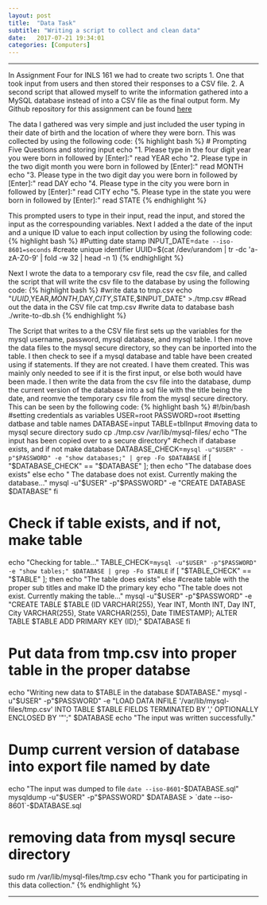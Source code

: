 ```yaml
---
layout: post
title:  "Data Task"
subtitle: "Writing a script to collect and clean data"
date:   2017-07-21 19:34:01
categories: [Computers]
---
```


___

In Assignment Four for INLS 161 we had to create two scripts 1. One that took input from users and then stored their responses   to a CSV file.  2. A second script that allowed myself to write the information gathered into a MySQL database instead of into a   CSV file as the final output form. My Github repository for this assignment can be found [here](https://github.com/jawitzke/jawitzke-data)

The data I gathered was very simple and just included the user typing in their date of birth and the location of where they were  born. This was collected by using the following code:
{% highlight bash %} # Prompting Five Questions and storing input
echo "1. Please type in the four digit year you were born in followed by [Enter]:"
read YEAR
echo "2. Please type in the two digit month you were born in followed by [Enter]:"
read MONTH
echo "3. Please type in the two digit day you were born in followed by [Enter]:"
read DAY
echo "4. Please type in the city you were born in followed by [Enter]:"
read CITY
echo "5. Please type in the state you were born in followed by [Enter]:"
read STATE
{% endhighlight %}

This prompted users to type in their input, read the input, and stored the input as the correspounding variables. Next I added a the date of the input and a unique ID value to each input collection by using the following code:
{% highlight bash %} #Putting date stamp
INPUT_DATE=`date --iso-8601=seconds`
#create unique identifier
UUID=$(cat /dev/urandom | tr -dc 'a-zA-Z0-9' | fold -w 32 | head -n 1)
{% endhighlight %}

Next I wrote the data to a temporary csv file, read the csv file, and called the script that will write the csv file to the database by using the following code:
{% highlight bash %} #write data to tmp.csv
echo "$UUID,$YEAR,$MONTH,$DAY,$CITY,$STATE,$INPUT_DATE" >./tmp.csv
#Read out the data in the CSV file
cat tmp.csv
#write data to database
bash ./write-to-db.sh
{% endhighlight %}

The Script that writes to a the CSV file first sets up the variables for the mysql username, password, mysql database, and  mysql table. I then move the data files to the mysql secure directory, so they can be inported into the table. I then check  to see if a mysql database and table have been created using if statements. If they are not created. I have them created. This was mainly only needed to see if it is the first input, or else both would have been made. I then write the data from the csv file into the database, dump the current version of the database into a sql file with the title being the date, and reomve the temporary csv file from the mysql secure directory. This can be seen by the following code:
{% highlight bash %} #!/bin/bash
#setting credentials as variables
USER=root
PASSWORD=root
#setting datbase and table names
DATABASE=input
TABLE=tblInput
#moving data to mysql secure directory
sudo cp ./tmp.csv /var/lib/mysql-files/
echo "The input has been copied over to a secure directory"
#chech if database exists, and if not make database
DATABASE_CHECK=`mysql -u"$USER" -p"$PASSWORD" -e "show databases;" | grep -Fo $DATABASE`
if [ "$DATABASE_CHECK" == "$DATABASE" ]; then
   echo "The database does exists"
else
   echo " The database does not exist. Currently making the database..."
   mysql -u"$USER" -p"$PASSWORD" -e "CREATE DATABASE $DATABASE"
fi
# Check if table exists, and if not, make table
echo "Checking for table..."
TABLE_CHECK=`mysql -u"$USER" -p"$PASSWORD" -e "show tables;" $DATABASE | grep -Fo $TABLE`
if [ "$TABLE_CHECK" == "$TABLE" ]; then
   echo "The table does exists"
else
#create table with the proper sub titles and make ID the primary key
   echo "The table does not exist. Currently making the table..."
   mysql -u"$USER" -p"$PASSWORD" -e "CREATE TABLE $TABLE (ID VARCHAR(255), Year INT, Month INT, Day INT, City VARCHAR(255), State VARCHAR(255), Date TIMESTAMP); ALTER TABLE $TABLE ADD PRIMARY KEY (ID);" $DATABASE
fi
# Put data from tmp.csv into proper table in the proper databse
echo "Writing new data to $TABLE in the database $DATABASE."
mysql -u"$USER" -p"$PASSWORD" -e "LOAD DATA INFILE '/var/lib/mysql-files/tmp.csv' INTO TABLE $TABLE FIELDS TERMINATED BY ',' OPTIONALLY ENCLOSED BY '\"';" $DATABASE
echo "The input was written successfully."
# Dump current version of database into export file named by date
echo "The input was dumped to file `date --iso-8601`-$DATABASE.sql"
mysqldump -u"$USER" -p"$PASSWORD" $DATABASE > `date --iso-8601`-$DATABASE.sql
# removing data from mysql secure directory
sudo rm /var/lib/mysql-files/tmp.csv
echo "Thank you for participating in this data collection."
{% endhighlight %}




___


<div>
	  <p>
     <script>
						var week_days = new Array(8);
								week_days[1] = "Sunday";
								week_days[2] = "Monday";
								week_days[3] = "Tuesday";
								week_days[4] = "Wednesday";
								week_days[5] = "Thursday";
								week_days[6] = "Friday";
								week_days[7] = "Saturday";
								
						var month_array = new Array(13);
								month_array[1] = "January";
								month_array[2] = "February";
								month_array[3] = "March";
								month_array[4] = "April";
								month_array[5] = "May";
								month_array[6] = "June";
								month_array[7] = "July";
								month_array[8] = "August";
								month_array[9] = "September";
								month_array[10] = "October";
								month_array[11] = "November";
								month_array[12] = "December";
								
						var date_obj = new 	Date(document.lastModified)
						var curr_day = week_days[date_obj.getDay() + 1]
						var curr_month = month_array[date_obj.getMonth() + 1]
						var curr_date = date_obj.getDate()
						var curr_year = date_obj.getYear()	
							if (curr_year < 2000)
								curr_year+=1900
								document.write("Last updated on" + " " + curr_day + ", " 
								+ curr_month + " " + curr_date + " " + curr_year)
					  </script>
           </p>
      </div>
